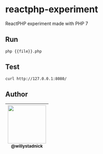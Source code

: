 # reactphp-experiment

ReactPHP experiment made with PHP 7

## Run

```
php {{file}}.php
```

## Test

```
curl http://127.0.0.1:8080/
```

## Author

| [<img src="https://avatars2.githubusercontent.com/u/1824706?s=120&v=4" width=120><br><sub>@willystadnick</sub>](https://github.com/willystadnick) |
| :---: |
